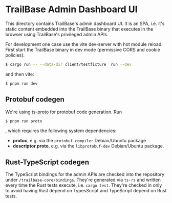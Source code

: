 # TrailBase Admin Dashboard UI

This directory contains TrailBase's admin dashboard UI. It is an SPA, i.e. it's
static content embedded into the TrailBase binary that executes in the browser
using TrailBase's privileged admin APIs.

For development one case use the vite dev-server with hot module reload. First
start the TrailBase binary in dev mode (permissive CORS and cookie policies):

```bash
$ cargo run -- --data-dir client/testfixture  run --dev
```

and then vite:

```bash
$ pnpm run dev
```

## Protobuf codegen

We're using [ts-proto](https://github.com/stephenh/ts-proto#usage) for
protobuf code generation. Run

```bash
$ pnpm run proto
```

, which requires the following system dependencies:

 * **protoc**,  e.g. via the `protobuf-compiler` Debian/Ubuntu package
 * **descriptor.proto**, e.g. via the `libprotobuf-dev` Debian/Ubuntu package.

## Rust-TypeScript codegen

The TypeScript bindings for the admin APIs are checked into the repository
under `/trailbase-core/bindings`. They're generated via `ts-rs` and written
every time the Rust tests execute, i.e. `cargo test`. They're checked in only
to avoid having Rust depend on TypesScript and TypeScript depend on Rust tests.
